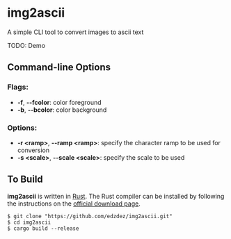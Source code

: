 # img2ascii

A simple CLI tool to convert images to ascii text

TODO: Demo

## Command-line Options

### Flags:

- **-f**, **--fcolor**: color foreground
- **-b**, **--bcolor**: color background

### Options:

- **-r \<ramp>**, **--ramp \<ramp>**: specify the character ramp to be used for conversion
- **-s \<scale>**, **--scale \<scale>**: specify the scale to be used

## To Build

**img2ascii** is written in [Rust](https://www.rust-lang.org/). The Rust compiler can be installed by following the
instructions on the [official download page](https://www.rust-lang.org/tools/install).

```shell
$ git clone "https://github.com/edzdez/img2ascii.git"
$ cd img2ascii
$ cargo build --release
```
